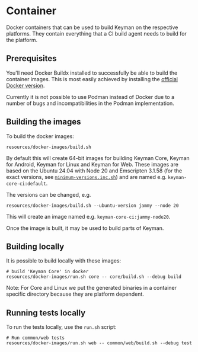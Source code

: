 # Container

Docker containers that can be used to build Keyman on the respective
platforms. They contain everything that a CI build agent needs to
build for the platform.

## Prerequisites

You'll need Docker Buildx installed to successfully be able to build the
container images. This is most easily achieved by installing the [official
Docker version](https://docs.docker.com/engine/install/ubuntu/).

Currently it is not possible to use Podman instead of Docker due to a number
of bugs and incompatibilities in the Podman implementation.

## Building the images

To build the docker images:

```shell
resources/docker-images/build.sh
```

By default this will create 64-bit images for building
Keyman Core, Keyman for Android, Keyman for Linux and
Keyman for Web. These images are based on the Ubuntu 24.04
with Node 20 and Emscripten 3.1.58 (for the exact versions,
see [`minimum-versions.inc.sh`](../build/minimum-versions.inc.sh))
and are named e.g. `keyman-core-ci:default`.

The versions can be changed, e.g.

```shell
resources/docker-images/build.sh --ubuntu-version jammy --node 20
```

This will create an image named e.g. `keyman-core-ci:jammy-node20`.

Once the image is built, it may be used to build parts of Keyman.

## Building locally

It is possible to build locally with these images:

```shell
# build 'Keyman Core' in docker
resources/docker-images/run.sh core -- core/build.sh --debug build
```

Note: For Core and Linux we put the generated binaries in a
container specific directory because they are platform dependent.

## Running tests locally

To run the tests locally, use the `run.sh` script:

```shell
# Run common/web tests
resources/docker-images/run.sh web -- common/web/build.sh --debug test
```

